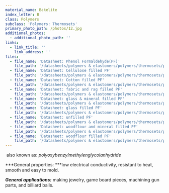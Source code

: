 ```yaml
---
material_name: Bakelite
index_letter: B
class: Polymers
subclass: 'Polymers: Thermosets'
primary_photo_path: /photos/12.jpg
additional_photos:
  - additional_photo_path: ''
links:
  - link_title: ''
    link_address: ''
files:
  - file_name: 'Datasheet: Phenol Formaldehyde(PF)'
    file_path: '/datasheets/polymers & elastomers/polymers/thermosets/pf (phenol formaldehyde).pdf'
  - file_name: 'Datasheet: Cellulose filled PF'
    file_path: '/datasheets/polymers & elastomers/polymers/thermosets/pf cellulose filled.pdf'
  - file_name: 'Datasheet: Cotton filled PF'
    file_path: '/datasheets/polymers & elastomers/polymers/thermosets/pf cotton filled.pdf'
  - file_name: 'Datasheet: fabric and rag filled PF'
    file_path: '/datasheets/polymers & elastomers/polymers/thermosets/pf fabric and rag filled.pdf'
  - file_name: 'Datasheet: glass & mineral filled PF'
    file_path: '/datasheets/polymers & elastomers/polymers/thermosets/pf glass & mineral filled.pdf'
  - file_name: 'Datasheet: glass filled PF'
    file_path: '/datasheets/polymers & elastomers/polymers/thermosets/pf glass filled.pdf'
  - file_name: 'Datasheet: unfilled PF'
    file_path: '/datasheets/polymers & elastomers/polymers/thermosets/pf unfilled.pdf'
  - file_name: 'Datasheet: woodflour and mineral filled PF'
    file_path: '/datasheets/polymers & elastomers/polymers/thermosets/pf woodflour and mineral filled.pdf'
  - file_name: 'Datasheet: woodflour filled PF'
    file_path: '/datasheets/polymers & elastomers/polymers/thermosets/pf woodflour filled.pdf'
---
```


&nbsp;also known as:&nbsp;*polyoxybenzylmethylenglycolanhydride*

***General properties:&nbsp;***low electrical conductivity, resistant to heat, smooth and easy to mold.

***General applications:***&nbsp;making jewelry, game board pieces, machining gun parts, and billiard balls.
